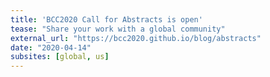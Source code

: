 ```yaml
---
title: 'BCC2020 Call for Abstracts is open'
tease: "Share your work with a global community"
external_url: "https://bcc2020.github.io/blog/abstracts"
date: "2020-04-14"
subsites: [global, us]
---
```

